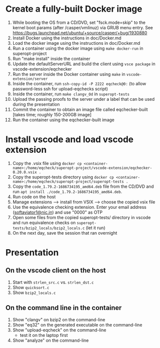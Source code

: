 # Create a fully-built Docker image

1. While booting the OS from a CD/DVD, set "fsck.mode=skip" to the kernel boot params (after /casper/vmlinuz) via GRUB menu entry. See https://bugs.launchpad.net/ubuntu/+source/casper/+bug/1930880
2. Install Docker using the instructions in doc/Docker.md
3. Load the docker image using the instructions in doc/Docker.md
4. Run a container using the docker image using `make docker-run` in superopt-project
5. Run "make install" inside the container
6. Update the defaultServerURL and build the client using `vsce package` in vscode-extension/eqchecker
7. Run the server inside the Docker container using `make` in `vscode-extension/server`
8. Inside the container, run `ssh-copy-id -P 2222 eqcheck@0:` (to allow password-less ssh for upload-eqchecks script)
9. Inside the container, run `make clangv_Od` in `superopt-tests`
10. Upload the passing proofs to the server under a label that can be used during the presentation
11. Commit the container to obtain an image file called eqchecker-built [takes time; roughly 150-200GB image]
12. Run the container using the eqchecker-built image


# Install vscode and load vscode extension

1. Copy the .vsix file using `docker cp <container-name>:/home/eqcheck/superopt-project/vscode-extension/eqchecker-0.20.0.vsix .`
2. Copy the superopt-tests directory using `docker cp <container-name>:/home/eqcheck/superopt-project/superopt-tests .`
3. Copy the `code_1.79.2-1686734195_amd64.deb` file from the CD/DVD and run `apt install ./code_1.79.2-1686734195_amd64.deb`.
4. Run code on the host
5. Manage extensions --> install from VSIX --> choose the copied vsix file
6. Use the equivalence checking extension.  Enter your email address (softaviator1@nic.in) and use "0000" as OTP
7. Open some files from the copied superopt-tests/ directory in vscode and run equivalence checks on `superopt-tests/bzip2_locals/bzip2_locals.c` (let it run)
8. On the next day, save the session that ran overnight

# Presentation

## On the vscode client on the host
1. Start with `strlen_src.c` vs. `strlen_dst.c`
2. Show `quicksort.c`
3. Show `bzip2_locals.c`

## On the command line in the container
1. Show "clangv" on bzip2 on the command-line
2. Show "eq32" on the generated executable on the command-line
3. Show "upload-eqcheck" on the command-line
   - test it on the laptop first
4. Show "analyze" on the command-line
